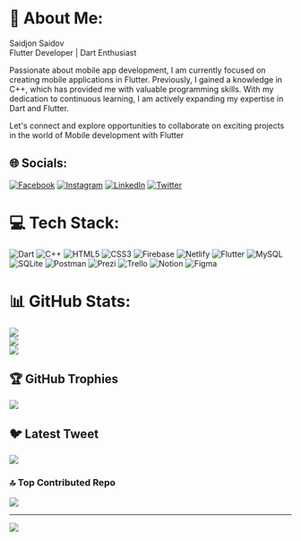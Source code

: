 # 💫 About Me:
Saidjon Saidov<br>
Flutter Developer | Dart Enthusiast

Passionate about mobile app development, I am currently focused on creating mobile applications in Flutter. Previously, I gained a knowledge in C++, which has provided me with valuable programming skills. With my dedication to continuous learning, I am actively expanding my expertise in Dart and Flutter.

Let's connect and explore opportunities to collaborate on exciting projects in the world of Mobile development with Flutter

## 🌐 Socials:
[![Facebook](https://img.shields.io/badge/Facebook-%231877F2.svg?logo=Facebook&logoColor=white)](https://facebook.com/saidjon.saidov1997) [![Instagram](https://img.shields.io/badge/Instagram-%23E4405F.svg?logo=Instagram&logoColor=white)](https://instagram.com/saidjon_saidov_official) [![LinkedIn](https://img.shields.io/badge/LinkedIn-%230077B5.svg?logo=linkedin&logoColor=white)](https://linkedin.com/in/saidjonsaidov) [![Twitter](https://img.shields.io/badge/Twitter-%231DA1F2.svg?logo=Twitter&logoColor=white)](https://twitter.com/saidov_saidjohn) 

# 💻 Tech Stack:
![Dart](https://img.shields.io/badge/dart-%230175C2.svg?style=for-the-badge&logo=dart&logoColor=white) ![C++](https://img.shields.io/badge/c++-%2300599C.svg?style=for-the-badge&logo=c%2B%2B&logoColor=white) ![HTML5](https://img.shields.io/badge/html5-%23E34F26.svg?style=for-the-badge&logo=html5&logoColor=white) ![CSS3](https://img.shields.io/badge/css3-%231572B6.svg?style=for-the-badge&logo=css3&logoColor=white) ![Firebase](https://img.shields.io/badge/firebase-%23039BE5.svg?style=for-the-badge&logo=firebase) ![Netlify](https://img.shields.io/badge/netlify-%23000000.svg?style=for-the-badge&logo=netlify&logoColor=#00C7B7) ![Flutter](https://img.shields.io/badge/Flutter-%2302569B.svg?style=for-the-badge&logo=Flutter&logoColor=white) ![MySQL](https://img.shields.io/badge/mysql-%2300f.svg?style=for-the-badge&logo=mysql&logoColor=white) ![SQLite](https://img.shields.io/badge/sqlite-%2307405e.svg?style=for-the-badge&logo=sqlite&logoColor=white) ![Postman](https://img.shields.io/badge/Postman-FF6C37?style=for-the-badge&logo=postman&logoColor=white) ![Prezi](https://img.shields.io/badge/Prezi-%23000000.svg?style=for-the-badge&logo=Prezi&logoColor=white) ![Trello](https://img.shields.io/badge/Trello-%23026AA7.svg?style=for-the-badge&logo=Trello&logoColor=white) ![Notion](https://img.shields.io/badge/Notion-%23000000.svg?style=for-the-badge&logo=notion&logoColor=white) 	![Figma](https://img.shields.io/badge/figma-%23F24E1E.svg?style=for-the-badge&logo=figma&logoColor=white)
# 📊 GitHub Stats:
![](https://github-readme-stats.vercel.app/api?username=saidjohn&theme=radical&hide_border=false&include_all_commits=true&count_private=true)<br/>
![](https://github-readme-streak-stats.herokuapp.com/?user=saidjohn&theme=radical&hide_border=false)<br/>
![](https://github-readme-stats.vercel.app/api/top-langs/?username=saidjohn&theme=radical&hide_border=false&include_all_commits=true&count_private=true&layout=compact)

## 🏆 GitHub Trophies
![](https://github-profile-trophy.vercel.app/?username=saidjohn&theme=radical&no-frame=false&no-bg=false&margin-w=4)

## 🐦 Latest Tweet
[![](https://gtce.itsvg.in/api?username=saidov_saidjohn)](https://github.com/VishwaGauravIn/github-twitter-card-embed)

### 🔝 Top Contributed Repo
![](https://github-contributor-stats.vercel.app/api?username=saidjohn&limit=5&theme=radical&combine_all_yearly_contributions=true)

---
[![](https://visitcount.itsvg.in/api?id=saidjohn&icon=0&color=0)](https://visitcount.itsvg.in)

<!-- Proudly created with GPRM ( https://gprm.itsvg.in ) -->
